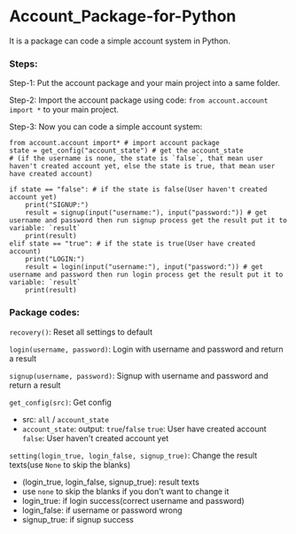 # Account_Package-for-Python

It is a package can code a simple account system in Python.

### Steps:

Step-1:
  Put the account package and your main project into a same folder.

Step-2:
  Import the account package using code: ``from account.account import *`` to your main project.
  
Step-3:
  Now you can code a simple account system:
```  
from account.account import* # import account package
state = get_config("account_state") # get the account_state
# (if the username is none, the state is `false`, that mean user haven't created account yet, else the state is true, that mean user have created account)

if state == "false": # if the state is false(User haven't created account yet)
    print("SIGNUP:")
    result = signup(input("username:"), input("password:")) # get username and password then run signup process get the result put it to variable: `result` 
    print(result)
elif state == "true": # if the state is true(User have created account)
    print("LOGIN:")
    result = login(input("username:"), input("password:")) # get username and password then run login process get the result put it to variable: `result` 
    print(result)
```

### Package codes:

`recovery()`: Reset all settings to default

`login(username, password)`: Login with username and password and return a result

`signup(username, password)`: Signup with username and password and return a result

`get_config(src)`: Get config
- src: `all` / `account_state`
- `account_state`: 
  output: `true`/`false`
  `true`: User have created account
  `false`: User haven't created account yet

`setting(login_true, login_false, signup_true)`: Change the result texts(use `None` to skip the blanks)
- (login_true, login_false, signup_true): result texts
- use `none` to skip the blanks if you don't want to change it
- login_true: if login success(correct username and password)
- login_false: if username or password wrong
- signup_true: if signup success
